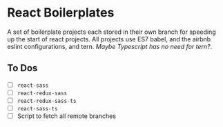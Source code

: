 React Boilerplates
==================

A set of boilerplate projects each stored in their own branch for speeding up the start of react projects. All projects use ES7 babel, and the airbnb eslint configurations, and tern. *Maybe Typescript has no need for tern?*.

To Dos
------
- [ ] `react-sass`
- [ ] `react-redux-sass`
- [ ] `react-redux-sass-ts`
- [ ] `react-sass-ts`
- [ ] Script to fetch all remote branches
